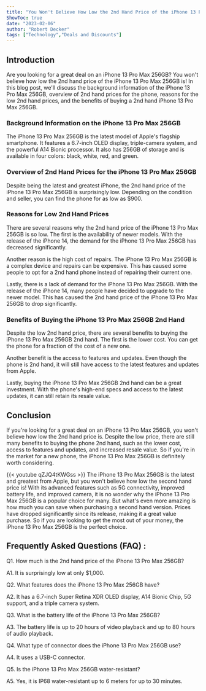 ```yaml
---
title: "You Won't Believe How Low the 2nd Hand Price of the iPhone 13 Pro Max 256GB Is!"
ShowToc: true 
date: "2023-02-06"
author: "Robert Decker" 
tags: ["Technology","Deals and Discounts"]
---
```

## Introduction
Are you looking for a great deal on an iPhone 13 Pro Max 256GB? You won't believe how low the 2nd hand price of the iPhone 13 Pro Max 256GB is! In this blog post, we'll discuss the background information of the iPhone 13 Pro Max 256GB, overview of 2nd hand prices for the phone, reasons for the low 2nd hand prices, and the benefits of buying a 2nd hand iPhone 13 Pro Max 256GB. 

### Background Information on the iPhone 13 Pro Max 256GB
The iPhone 13 Pro Max 256GB is the latest model of Apple's flagship smartphone. It features a 6.7-inch OLED display, triple-camera system, and the powerful A14 Bionic processor. It also has 256GB of storage and is available in four colors: black, white, red, and green.

### Overview of 2nd Hand Prices for the iPhone 13 Pro Max 256GB
Despite being the latest and greatest iPhone, the 2nd hand price of the iPhone 13 Pro Max 256GB is surprisingly low. Depending on the condition and seller, you can find the phone for as low as $900.

### Reasons for Low 2nd Hand Prices
There are several reasons why the 2nd hand price of the iPhone 13 Pro Max 256GB is so low. The first is the availability of newer models. With the release of the iPhone 14, the demand for the iPhone 13 Pro Max 256GB has decreased significantly. 

Another reason is the high cost of repairs. The iPhone 13 Pro Max 256GB is a complex device and repairs can be expensive. This has caused some people to opt for a 2nd hand phone instead of repairing their current one. 

Lastly, there is a lack of demand for the iPhone 13 Pro Max 256GB. With the release of the iPhone 14, many people have decided to upgrade to the newer model. This has caused the 2nd hand price of the iPhone 13 Pro Max 256GB to drop significantly. 

### Benefits of Buying the iPhone 13 Pro Max 256GB 2nd Hand
Despite the low 2nd hand price, there are several benefits to buying the iPhone 13 Pro Max 256GB 2nd hand. The first is the lower cost. You can get the phone for a fraction of the cost of a new one. 

Another benefit is the access to features and updates. Even though the phone is 2nd hand, it will still have access to the latest features and updates from Apple. 

Lastly, buying the iPhone 13 Pro Max 256GB 2nd hand can be a great investment. With the phone's high-end specs and access to the latest updates, it can still retain its resale value. 

## Conclusion
If you're looking for a great deal on an iPhone 13 Pro Max 256GB, you won't believe how low the 2nd hand price is. Despite the low price, there are still many benefits to buying the phone 2nd hand, such as the lower cost, access to features and updates, and increased resale value. So if you're in the market for a new phone, the iPhone 13 Pro Max 256GB is definitely worth considering.

{{< youtube qZJQ4tKWGss >}} 
The iPhone 13 Pro Max 256GB is the latest and greatest from Apple, but you won't believe how low the second hand price is! With its advanced features such as 5G connectivity, improved battery life, and improved camera, it is no wonder why the iPhone 13 Pro Max 256GB is a popular choice for many. But what's even more amazing is how much you can save when purchasing a second hand version. Prices have dropped significantly since its release, making it a great value purchase. So if you are looking to get the most out of your money, the iPhone 13 Pro Max 256GB is the perfect choice.

## Frequently Asked Questions (FAQ) :
Q1. How much is the 2nd hand price of the iPhone 13 Pro Max 256GB?

A1. It is surprisingly low at only $1,000. 

Q2. What features does the iPhone 13 Pro Max 256GB have?

A2. It has a 6.7-inch Super Retina XDR OLED display, A14 Bionic Chip, 5G support, and a triple camera system. 

Q3. What is the battery life of the iPhone 13 Pro Max 256GB?

A3. The battery life is up to 20 hours of video playback and up to 80 hours of audio playback.

Q4. What type of connector does the iPhone 13 Pro Max 256GB use?

A4. It uses a USB-C connector.

Q5. Is the iPhone 13 Pro Max 256GB water-resistant?

A5. Yes, it is IP68 water-resistant up to 6 meters for up to 30 minutes.


